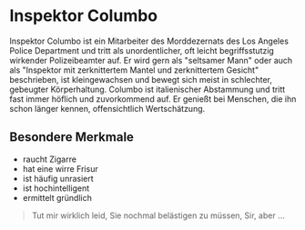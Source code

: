 # Inspektor Columbo
Inspektor Columbo ist ein Mitarbeiter des Morddezernats des Los Angeles Police Department und tritt als unordentlicher, oft leicht begriffsstutzig wirkender Polizeibeamter auf. 
Er wird gern als "seltsamer Mann" oder auch als "Inspektor mit zerknittertem Mantel und zerknittertem Gesicht" beschrieben, ist kleingewachsen und bewegt sich meist in schlechter, gebeugter Körperhaltung. 
Columbo ist italienischer Abstammung und tritt fast immer höflich und zuvorkommend auf. Er genießt bei Menschen, die ihn schon länger kennen, offensichtlich Wertschätzung.

## Besondere Merkmale
* raucht Zigarre
* hat eine wirre Frisur
* ist häufig unrasiert
* ist hochintelligent
* ermittelt gründlich

> Tut mir wirklich leid, Sie nochmal belästigen zu müssen, Sir, aber ...